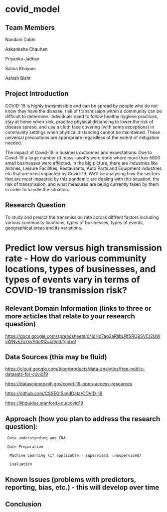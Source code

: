 # covid_model

## Team Members

Nandani Dabhi

Aakanksha Chauhan

Priyanka Jadhav

Salma Khayum

Ashish Bisht


## Project Introduction

COVID-19 is highly transmissible and can be spread by people who do not know they have the disease, risk of transmission within a community can be difficult to determine. Individuals need to follow healthy hygiene practices, stay at home when sick, practice physical distancing to lower the risk of disease spread, and use a cloth face covering (with some exceptions) in community settings when physical distancing cannot be maintained. These universal precautions are appropriate regardless of the extent of mitigation needed.

The impact of Covid-19 in business outcomes and expectations: Due to Covid-19 a large number of mass-layoffs were done where more than 5800 small businesses were affected.  In the big picture, there are industries like Airlines, Leisure Facilities, Restaurants, Auto Parts and Equipment industries etc that  are most impacted by Covid-19. We’ll be analysing how the sectors that are most impacted by this pandemic are dealing with this situation, the risk of transmission, and what measures are being currently taken by them in order to handle the situation.






## Research Question

To study and predict the transmission rate across diffrent factors including various community locations, types of businesses, types of events, geographical areas and its variations.

# Predict low versus high transmission rate - How do various community locations, types of businesses, and types of events vary in terms of COVID-19 transmission risk?




## Relevant Domain Information (links to three or more articles that relate to your research question)
https://docs.google.com/spreadsheets/d/1dHd7ag2aRIibLRfSRO9SVCI2UWvWNvkZxzkvPdoXQc4/edit#gid=0

## Data Sources (this may be fluid)

https://cloud.google.com/blog/products/data-analytics/free-public-datasets-for-covid19

https://datascience.nih.gov/covid-19-open-access-resources

https://github.com/CSSEGISandData/COVID-19

https://libguides.stanford.edu/covid19

## Approach (how you plan to address the research question):

     Data understanding and EDA

     Date Preparation

      Machine Learning (if applicable - supervised, unsupervised)

      Evaluation

## Known Issues (problems with predictors, reporting, bias, etc.) - this will develop over time

## Conclusion
